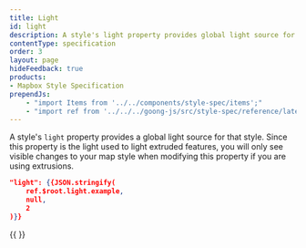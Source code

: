 ```yaml
---
title: Light
id: light
description: A style's light property provides global light source for that style.
contentType: specification
order: 3
layout: page
hideFeedback: true
products:
- Mapbox Style Specification
prependJs:
    - "import Items from '../../components/style-spec/items';"
    - "import ref from '../../../goong-js/src/style-spec/reference/latest';"
---
```


A style's `light` property provides a global light source for that style. Since this property is the light used to light extruded features, you will only see visible changes to your map style when modifying this property if you are using extrusions.

```json
"light": {{JSON.stringify(
    ref.$root.light.example,
    null,
    2
)}}
```

<!--
START GENERATED CONTENT:
Content in this section is generated directly using the Goong Style
Specification. To update any content displayed in this section, make edits to:
https://github.com/goong-io/goong-js/blob/master/src/style-spec/reference/v8.json.
-->
{{ <Items headingLevel='2' entry={ref.light} /> }}
<!-- END GENERATED CONTENT -->
